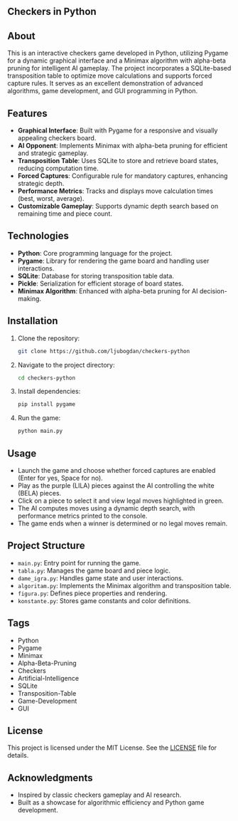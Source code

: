 ## Checkers in Python

## About
This is an interactive checkers game developed in Python, utilizing Pygame for a dynamic graphical interface and a Minimax algorithm with alpha-beta pruning for intelligent AI gameplay. The project incorporates a SQLite-based transposition table to optimize move calculations and supports forced capture rules. It serves as an excellent demonstration of advanced algorithms, game development, and GUI programming in Python.

## Features
- **Graphical Interface**: Built with Pygame for a responsive and visually appealing checkers board.
- **AI Opponent**: Implements Minimax with alpha-beta pruning for efficient and strategic gameplay.
- **Transposition Table**: Uses SQLite to store and retrieve board states, reducing computation time.
- **Forced Captures**: Configurable rule for mandatory captures, enhancing strategic depth.
- **Performance Metrics**: Tracks and displays move calculation times (best, worst, average).
- **Customizable Gameplay**: Supports dynamic depth search based on remaining time and piece count.

## Technologies
- **Python**: Core programming language for the project.
- **Pygame**: Library for rendering the game board and handling user interactions.
- **SQLite**: Database for storing transposition table data.
- **Pickle**: Serialization for efficient storage of board states.
- **Minimax Algorithm**: Enhanced with alpha-beta pruning for AI decision-making.

## Installation
1. Clone the repository:
   ```bash
   git clone https://github.com/ljubogdan/checkers-python
   ```
2. Navigate to the project directory:
   ```bash
   cd checkers-python
   ```
3. Install dependencies:
   ```bash
   pip install pygame
   ```
4. Run the game:
   ```bash
   python main.py
   ```

## Usage
- Launch the game and choose whether forced captures are enabled (Enter for yes, Space for no).
- Play as the purple (LILA) pieces against the AI controlling the white (BELA) pieces.
- Click on a piece to select it and view legal moves highlighted in green.
- The AI computes moves using a dynamic depth search, with performance metrics printed to the console.
- The game ends when a winner is determined or no legal moves remain.

## Project Structure
- `main.py`: Entry point for running the game.
- `tabla.py`: Manages the game board and piece logic.
- `dame_igra.py`: Handles game state and user interactions.
- `algoritam.py`: Implements the Minimax algorithm and transposition table.
- `figura.py`: Defines piece properties and rendering.
- `konstante.py`: Stores game constants and color definitions.

## Tags
- Python
- Pygame
- Minimax
- Alpha-Beta-Pruning
- Checkers
- Artificial-Intelligence
- SQLite
- Transposition-Table
- Game-Development
- GUI

## License
This project is licensed under the MIT License. See the [LICENSE](LICENSE) file for details.

## Acknowledgments
- Inspired by classic checkers gameplay and AI research.
- Built as a showcase for algorithmic efficiency and Python game development.
